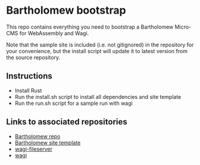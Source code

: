 # Bartholomew bootstrap

This repo contains everything you need to bootstrap a Bartholomew Micro-CMS for WebAssembly and Wagi.

Note that the sample site is included (i.e. not gitignored) in the repository for your convenience, but the install script will update it to latest version from the source repository.

## Instructions
* Install Rust
* Run the install.sh script to install all dependencies and site template
* Run the run.sh script for a sample run with wagi

## Links to associated repositories
* [Bartholomew repo](https://github.com/fermyon/bartholomew)
* [Bartholomew site template](https://github.com/fermyon/bartholomew-site-template)
* [wagi-fileserver](https://github.com/deislabs/wagi-fileserver)
* [wagi](https://github.com/deislabs/wagi)